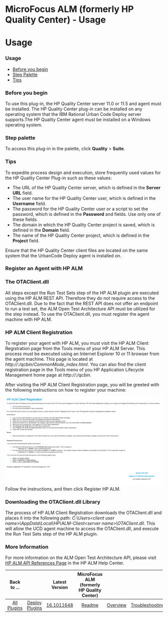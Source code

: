
MicroFocus ALM (formerly HP Quality Center) - Usage
===================================================

# Usage


### Usage




* [Before you begin](#before_you_begin)
* [Step Palette](#palette)
* [Tips](#tip)


### **Before you begin**

To use this plug-in, the HP Quality Center server 11.0 or 11.5 and agent must be installed. The HP Quality Center plug-in can be installed on any operating system that the IBM Rational Urban Code Deploy server supports.The HP Quality Center agent must be installed on a Windows operating system.


### **Step palette**

To access this plug-in in the palette, click **Quality** > **Suite**.


### **Tips**

To expedite process design and execution, store frequently used values for the HP Quality Center Plug-in such as these values:

* The URL of the HP Quality Center server, which is defined in the **Server URL** field.
* The user name for the HP Quality Center user, which is defined in the **Username** field.
* The password for the HP Quality Center user or a script to set the password, which is defined in the **Password** and  fields. Use only one of these fields.
* The domain in which the HP Quality Center project is saved, which is defined in the **Domain** field.
* The name of the HP Quality Center project, which is defined in the **Project** field.


Ensure that the HP Quality Center client files are located on the same system that the UrbanCode Deploy agent is installed on.


### Register an Agent with HP ALM




### The OTAClient.dll

All steps except the Run Test Sets step of the HP ALM plugin are executed using the HP ALM REST API. Therefore they do not require access to the OTAClient.dll. Due to the fact that the REST API does not offer an endpoint to run a test set, the ALM Open Test Architecture API must be utilized for the step instead. To use the OTAClient.dll, you must register the agent machine with HP ALM.

### HP ALM Client Registration

To register your agent with HP ALM, you must visit the HP ALM Client Registration page from the Tools menu of your HP ALM Server. This process must be executed using an Internet Explorer 10 or 11 browser from the agent machine. This page is located at *http://<hp-alm-server-name>:<port>/qcbin/CommonMode\_index.html*. You can also find the client registration page in the Tools menu of you HP Application Lifecycle Management home page at *http://<hp-alm-server-name>:<port>/qcbin*.

After visiting the HP ALM Client Registration page, you will be greeted with the following instructions on how to register your machine:

[![](media/screen-shot-2017-08-17-at-1.18.24-pm.png)](media/screen-shot-2017-08-17-at-1.18.24-pm.png)
Follow the instructions, and then click Register HP ALM.


### Downloading the OTAClient.dll Library

The process of HP ALM Client Registration downloads the OTAClient.dll and places it into the following path: *C:\Users\<client user name>\AppData\Local\HP\ALM-Client\<server name>\OTAClient.dll*. This will allow the UCD agent machine to access the OTAClient.dll, and execute the Run Test Sets step of the HP ALM plugin.

### More Information

For more information on the ALM Open Test Architecture API, please visit [HP ALM API References Page](http://alm-help.saas.hpe.com/en/12.50/online_help/Content/api_guides_main_page.htm) in the HP ALM Help Center.


|Back to ...||Latest Version|MicroFocus ALM (formerly HP Quality Center) |||||
| :---: | :---: | :---: | :---: | :---: | :---: | :---: | :---: |
|[All Plugins](../../index.md)|[Deploy Plugins](../README.md)|[16.1011648](https://raw.githubusercontent.com/UrbanCode/IBM-UCD-PLUGINS/main/files/HPQualityCenter/HPQualityCenter-16.1011648.zip)|[Readme](README.md)|[Overview](overview.md)|[Troubleshooting](troubleshooting.md)|[Steps](steps.md)|[Downloads](downloads.md)|
